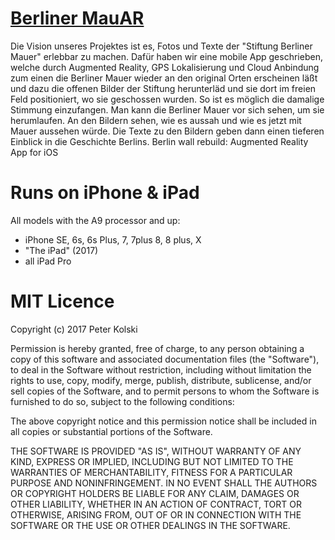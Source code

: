 # [Berliner MauAR](http://mauar.de)
Die Vision unseres Projektes ist es, Fotos und Texte der "Stiftung Berliner Mauer" erlebbar zu machen. Dafür haben wir eine mobile App geschrieben, welche durch Augmented Reality, GPS Lokalisierung und Cloud Anbindung zum einen die Berliner Mauer wieder an den original Orten erscheinen läßt und dazu die offenen Bilder der Stiftung herunterläd und sie dort im freien Feld positioniert, wo sie geschossen wurden. So ist es möglich die damalige Stimmung einzufangen. Man kann die Berliner Mauer vor sich sehen, um sie herumlaufen. An den Bildern sehen, wie es aussah und wie es jetzt mit Mauer aussehen würde. Die Texte zu den Bildern geben dann einen tieferen Einblick in die Geschichte Berlins.
Berlin wall rebuild: Augmented Reality App for iOS


# Runs on iPhone & iPad
All models with the A9 processor and up:

- iPhone SE, 6s, 6s Plus, 7, 7plus 8, 8 plus, X
- "The iPad" (2017)
- all iPad Pro

# MIT Licence

Copyright (c) 2017 Peter Kolski

Permission is hereby granted, free of charge, to any person obtaining a copy of this software and associated documentation files (the "Software"), to deal in the Software without restriction, including without limitation the rights to use, copy, modify, merge, publish, distribute, sublicense, and/or sell copies of the Software, and to permit persons to whom the Software is furnished to do so, subject to the following conditions:

The above copyright notice and this permission notice shall be included in all copies or substantial portions of the Software.

THE SOFTWARE IS PROVIDED "AS IS", WITHOUT WARRANTY OF ANY KIND, EXPRESS OR IMPLIED, INCLUDING BUT NOT LIMITED TO THE WARRANTIES OF MERCHANTABILITY, FITNESS FOR A PARTICULAR PURPOSE AND NONINFRINGEMENT. IN NO EVENT SHALL THE AUTHORS OR COPYRIGHT HOLDERS BE LIABLE FOR ANY CLAIM, DAMAGES OR OTHER LIABILITY, WHETHER IN AN ACTION OF CONTRACT, TORT OR OTHERWISE, ARISING FROM, OUT OF OR IN CONNECTION WITH THE SOFTWARE OR THE USE OR OTHER DEALINGS IN THE SOFTWARE.
